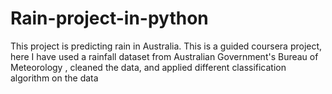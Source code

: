 # Rain-project-in-python
This project is predicting rain in Australia. This is a guided coursera project, here I have used a rainfall dataset from Australian Government's Bureau of Meteorology , cleaned the data, and applied different classification algorithm on the data
